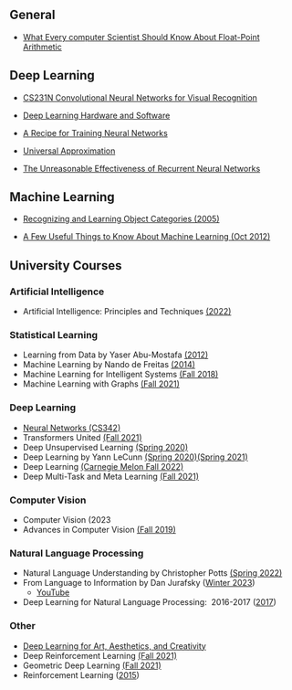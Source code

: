 ## General
- [What Every computer Scientist Should Know About Float-Point Arithmetic](https://docs.oracle.com/cd/E19957-01/806-3568/ncg_goldberg.html)

## Deep Learning
- [CS231N Convolutional Neural Networks for Visual Recognition](https://cs231n.github.io/)

- [Deep Learning Hardware and Software](https://aman.ai/cs231n/deeplearning-HW-SW/)

- [A Recipe for Training Neural Networks](https://karpathy.github.io/2019/04/25/recipe/)

- [Universal Approximation](http://neuralnetworksanddeeplearning.com/chap4.html)

- [The Unreasonable Effectiveness of Recurrent Neural Networks](https://karpathy.github.io/2015/05/21/rnn-effectiveness/)

## Machine Learning
- [Recognizing and Learning Object Categories (2005)](https://people.csail.mit.edu/torralba/shortCourseRLOC/index.html)

- [A Few Useful Things to Know About Machine Learning (Oct 2012)](https://homes.cs.washington.edu/~pedrod/papers/cacm12.pdf)

## University Courses

### Artificial Intelligence

- Artificial Intelligence: Principles and Techniques [(2022)](https://stanford-cs221.github.io/spring2022/)

### Statistical Learning

- Learning from Data by Yaser Abu-Mostafa [(2012)](https://work.caltech.edu/lectures.html#lectures)
- Machine Learning by Nando de Freitas [(2014)](https://www.cs.ox.ac.uk/people/nando.defreitas/machinelearning/)
- Machine Learning for Intelligent Systems [(Fall 2018)](http://www.cs.cornell.edu/courses/cs4780/2018fa/)
- Machine Learning with Graphs [(Fall 2021)](http://web.stanford.edu/class/cs224w/)

### Deep Learning
- [Neural Networks (CS342)](https://www.philkr.net/cs342/)
- Transformers United [(Fall 2021)](https://web.stanford.edu/class/cs25/)
- Deep Unsupervised Learning [(Spring 2020)](https://sites.google.com/view/berkeley-cs294-158-sp20/home)
- Deep Learning by Yann LeCunn
[(Spring 2020)](https://atcold.github.io/pytorch-Deep-Learning/)[(Spring 2021)](https://cds.nyu.edu/deep-learning/)
- Deep Learning [(Carnegie Melon Fall 2022)](http://deeplearning.cs.cmu.edu/F22/index.html)
- Deep Multi-Task and Meta Learning [(Fall 2021)](https://cs330.stanford.edu/)

### Computer Vision

- Computer Vision (2023
- Advances in Computer Vision [(Fall 2019)](http://6.869.csail.mit.edu/fa19/schedule.html)

### Natural Language Processing
- Natural Language Understanding by Christopher Potts [(Spring 2022)](https://web.stanford.edu/class/cs224u/)
- From Language to Information by Dan Jurafsky ([Winter 2023](https://web.stanford.edu/class/cs124/))
    - [YouTube](https://www.youtube.com/channel/UC_48v322owNVtORXuMeRmpA)
- Deep Learning for Natural Language Processing:  2016-2017 ([2017](https://github.com/oxford-cs-deepnlp-2017/lectures))

### Other
- [Deep Learning for Art, Aesthetics, and Creativity](https://ali-design.github.io/deepcreativity/)
- Deep Reinforcement Learning [(Fall 2021)](https://rail.eecs.berkeley.edu/deeprlcourse/)
- Geometric Deep Learning [(Fall 2021)](https://geometricdeeplearning.com/lectures/)
- Reinforcement Learning ([2015](https://www.davidsilver.uk/teaching/))
